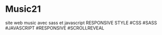 # Music21
site web music avec sass et javascript RESPONSIVE STYLE
#CSS #SASS #JAVASCRIPT #RESPONSIVE #SCROLLREVEAL
